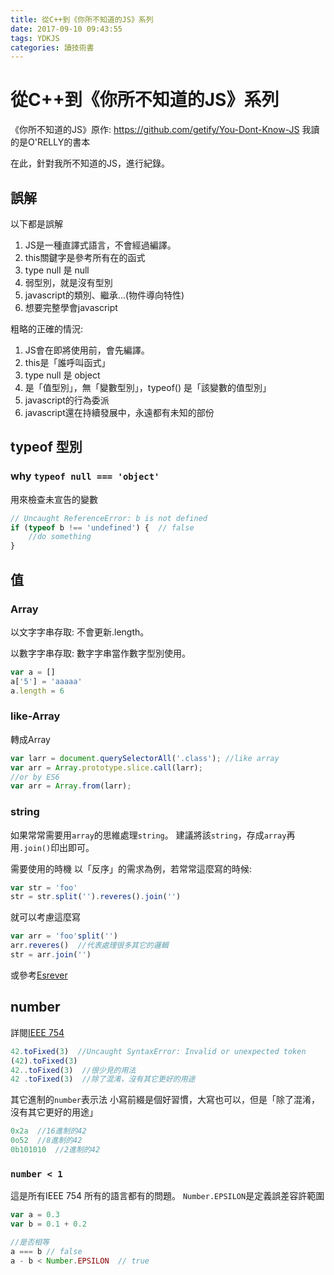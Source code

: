 ```yaml
---
title: 從C++到《你所不知道的JS》系列
date: 2017-09-10 09:43:55
tags: YDKJS
categories: 讀技術書
---
```


# 從C++到《你所不知道的JS》系列

《你所不知道的JS》原作: https://github.com/getify/You-Dont-Know-JS
我讀的是O'RELLY的書本

在此，針對我所不知道的JS，進行紀錄。

## 誤解

以下都是誤解
1. JS是一種直譯式語言，不會經過編譯。
2. this關鍵字是參考所有在的函式
3. type null 是 null
4. 弱型別，就是沒有型別
5. javascript的類別、繼承...(物件導向特性)
6. 想要完整學會javascript

粗略的正確的情況:
1. JS會在即將使用前，會先編譯。
2. this是「誰呼叫函式」
3. type null 是 object
4. 是「值型別」，無「變數型別」，typeof() 是「該變數的值型別」
5. javascript的行為委派
6. javascript還在持續發展中，永遠都有未知的部份

## typeof 型別

### why `typeof null === 'object'`

用來檢查未宣告的變數

```js
// Uncaught ReferenceError: b is not defined
if (typeof b !== 'undefined') {  // false
    //do something
}
```

## 值

### Array

以文字字串存取: 不會更新.length。

以數字字串存取: 數字字串當作數字型別使用。

```js
var a = []
a['5'] = 'aaaaa'
a.length = 6
```

### like-Array

轉成Array
```js
var larr = document.querySelectorAll('.class'); //like array
var arr = Array.prototype.slice.call(larr);
//or by ES6
var arr = Array.from(larr);
```

### string

如果常常需要用`array`的思維處理`string`。
建議將該`string`，存成`array`再用`.join()`印出即可。

需要使用的時機
以「反序」的需求為例，若常常這麼寫的時候:
```js
var str = 'foo'
str = str.split('').reveres().join('')
```
就可以考慮這麼寫
```js
var arr = 'foo'split('')
arr.reveres()  //代表處理很多其它的邏輯
str = arr.join('')
```
或參考[Esrever](https://github.com/mathiasbynens/esrever)

## number

詳閱[IEEE 754](https://zh.wikipedia.org/zh-tw/IEEE_754)

```js
42.toFixed(3)  //Uncaught SyntaxError: Invalid or unexpected token
(42).toFixed(3)
42..toFixed(3)  //很少見的用法
42 .toFixed(3)  //除了混淆，沒有其它更好的用途
```
其它進制的`number`表示法
小寫前綴是個好習慣，大寫也可以，但是「除了混淆，沒有其它更好的用途」

```js
0x2a  //16進制的42
0o52  //8進制的42
0b101010  //2進制的42
```

### `number < 1`

這是所有IEEE 754 所有的語言都有的問題。
`Number.EPSILON`是定義誤差容許範圍

```js
var a = 0.3
var b = 0.1 + 0.2

//是否相等
a === b // false
a - b < Number.EPSILON  // true
```
